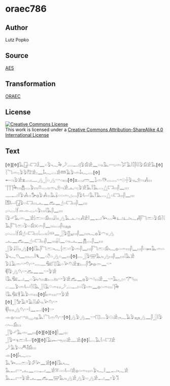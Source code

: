 # oraec786

## Author

Lutz Popko

## Source

[AES](https://github.com/simondschweitzer/aes)

## Transformation

[ORAEC](https://oraec.github.io/)

## License

<a rel="license" href="http://creativecommons.org/licenses/by-sa/4.0/"><img alt="Creative Commons License" style="border-width:0" src="https://i.creativecommons.org/l/by-sa/4.0/88x31.png" /></a><br />This work is licensed under a <a rel="license" href="http://creativecommons.org/licenses/by-sa/4.0/">Creative Commons Attribution-ShareAlike 4.0 International License</a>

## Text

[⯑][⯑]𓅓𓉗𓏏𓉐𓏎𓈖𓏏𓅱𓆑𓅆𓌳𓐙𓂝𓊤𓅱𓀁𓀀𓈖𓏏𓏭𓅓𓂺𓏛𓅯𓄿𓎛𓎿𓋴𓇋𓇋𓅱𓀁𓀀𓅓[⯑]<br>
𓇅𓆓𓏛𓊪𓅱𓅱𓀗𓀀𓊪𓈖𓄤𓆑𓂋𓀀𓆷𓄿𓅱𓏛𓄤𓆑𓂋[⯑]<br>
𓄡𓏏𓏤𓅱𓀀𓁷𓂋𓏤𓊃𓂻𓃀𓏏𓂻𓎡𓏏𓏤𓏥[⯑]𓁷𓂋𓏤𓏠𓈖𓍖𓏛𓇥𓂋𓂋𓎡𓇳𓏶𓅱𓏭𓄂𓏏𓏤𓀻𓏥<br>
𓊹𓊹𓊹𓅆𓏥𓆣𓂋𓅱𓏥𓌨𓂋𓏭𓏛𓄂𓏏𓏤𓀀𓊵𓏏𓊪𓅱𓀀𓅓𓍋𓅓𓂋𓉴𓉐𓏥𓋴𓈖𓏥<br>
𓊃𓂝𓎛𓅱𓀻𓏥𓅜𓐍𓅱𓀻𓏥𓅓𓏇𓏏𓏏𓏛𓈎𓂋𓋴𓅱𓂡𓅓𓍋𓅓𓂋𓉴𓏏𓉐𓏥𓋴𓈖𓏥<br>
𓀨𓂡𓉗𓅱𓏏𓉐𓏥𓂜𓈖𓃹𓈖𓊨𓏏𓉐𓏥𓋴𓈖𓏥<br>
𓊪𓏏𓂋𓇋𓆳𓁺𓁹𓂋𓏏𓅱𓏥𓇋𓅓𓋴𓈖𓏥<br>
𓇋𓅱𓄔𓅓𓏛𓈖𓀀𓌃𓂧𓏏𓀁𓏥𓇍𓇋𓏭𓂻𓅓𓊵𓏏𓊪𓀻𓀀𓎛𓈖𓂝𓅨𓂋𓅆𓂞𓂞𓆑𓀻𓋴𓆓𓂧𓅱𓀁𓍘𓇋𓅓𓋴𓆓𓂧𓅱𓏏𓀁𓏴𓏛𓋴𓈖𓏥𓂋𓏤𓋴𓏭𓈐<br>
𓊪𓏏𓂋𓇋𓆳𓀁𓊨𓏏𓉐𓏥𓇋𓂋𓏭𓇋𓆛𓈖𓃀𓅱𓊅𓈇𓏥𓋴𓈖𓏥𓆑𓐍𓅱𓍼𓏭𓂻<br>
𓂜𓈖𓃹𓈖𓊨𓏏𓉐𓏥𓋴𓈖𓏥𓏇𓇋𓈖𓏏𓏭𓂜𓈖𓆣𓂋𓋴𓈖𓏥<br>
𓃀𓅱𓇍𓇋𓇋𓏭𓂻[⯑]𓇋𓅓𓋴𓆓𓂧𓆑𓐪𓂧𓏌𓅱𓏛𓋴𓈖𓏥𓋴𓆓𓂧𓀁𓆑𓐍𓏏𓏛𓏥𓋴𓈖𓏥𓋴𓏏𓍃𓅓𓏛𓏏𓅱𓆑𓄣𓏤𓈖𓏥𓂋𓎛𓆰𓈖𓏏𓎨𓏏𓂻𓏏𓈖𓏥[⯑]𓂋𓃀𓅱𓈝𓅓𓏭𓂻𓏥𓋴𓈖𓏥𓇋𓅓𓀀<br>
𓅱𓍑𓄿𓏛𓎡𓄣𓏤𓎡𓂋𓊃𓅕𓉔𓄿𓏏𓅪𓄣𓏤𓀀𓁷𓏤𓂋𓋴𓅜𓐍𓏛𓈖𓎡<br>
𓌞𓋴𓅱𓂻𓄣𓏤𓎡𓃹𓈖𓈖𓎡𓅱𓀀<br>
𓇋𓅓𓅕𓂝𓈖𓏏𓅂𓏌𓏥𓁷𓏤𓂋𓁶𓏤𓎡𓅱𓀀𓃹𓈖𓐍𓅱𓍼𓍱𓏥𓀀𓈖𓎡𓅓𓊪𓈎𓏏𓆀𓍱𓏥<br>
𓐞𓊃𓅱𓏛𓂡𓍘𓇋𓅓𓃀𓇋𓄿𓎺𓏛𓏥𓌳𓐙𓂝𓏏𓇋𓅱𓏛𓈖𓐍𓏏𓏛𓏥𓊹𓅆<br>
𓇋𓅓𓅕𓇉𓄿𓅱𓏛𓏥[⯑]𓄤𓏤𓏛𓏥𓎡𓅱𓀀<br>
[⯑]𓃀𓅡𓄿𓎼𓄿𓇋𓇋𓀉𓏭𓅪𓄣𓏤𓎡<br>
𓌞𓋴𓏭𓏭𓂻𓄣𓏤𓎡𓎛𓈖𓂝[⯑]𓎡<br>
𓁹𓐍𓏏𓏥𓎡𓁶𓇾𓏤𓈇𓅓𓎗𓆓𓏛𓄣𓏤𓎡[⯑]𓂻𓅱𓂻𓈖𓎡𓉔𓂋𓅱𓇳𓏤𓀀𓊪𓆑𓄿𓅱𓈐𓂻𓈖𓋴𓃀𓎛𓅱𓏏𓄑𓀁𓏥<br>
𓃀𓅱𓄔𓅓𓏛𓈖𓏥[⯑][⯑][⯑]𓋴𓈖𓏥<br>
𓃀𓅱𓄞𓂧𓂡[⯑][⯑]𓇋𓄿𓆱𓁸𓏥𓀀𓊃𓀀𓏤[⯑]𓇋𓐛𓅓𓎛𓏏𓉐𓀀<br>
𓌳𓄿𓅱𓏏𓄫𓌟𓀁𓏥<br>
𓁹[⯑]𓄤𓆑𓂋<br>
𓅓𓅨𓂋𓂧𓅱𓀔𓅪𓈖𓀀[⯑]𓇋𓅓𓆑<br>
𓅓𓂝𓎡𓂜𓈖𓂋𓂝𓈖𓀀𓎁𓏏𓏏𓂡𓀀𓐍𓏏𓏛𓏥𓏏𓅱𓆑𓎛𓈖𓂝𓆑𓀀<br>
𓅓𓂝𓎡𓅱𓀀𓂜𓈖𓃹𓈖𓈝𓅓𓏭𓂻𓀀𓂻𓅱𓏏𓂻𓀀𓂝𓈖𓏌𓅱𓀢<br>
